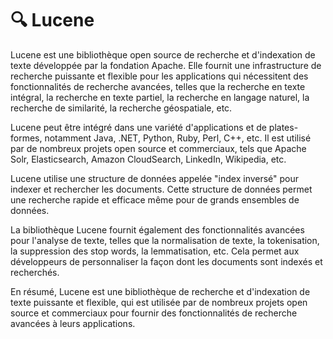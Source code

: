 # 🔍 Lucene

Lucene est une bibliothèque open source de recherche et d'indexation de texte développée par la fondation Apache. Elle fournit une infrastructure de recherche puissante et flexible pour les applications qui nécessitent des fonctionnalités de recherche avancées, telles que la recherche en texte intégral, la recherche en texte partiel, la recherche en langage naturel, la recherche de similarité, la recherche géospatiale, etc.

Lucene peut être intégré dans une variété d'applications et de plates-formes, notamment Java, .NET, Python, Ruby, Perl, C++, etc. Il est utilisé par de nombreux projets open source et commerciaux, tels que Apache Solr, Elasticsearch, Amazon CloudSearch, LinkedIn, Wikipedia, etc.

Lucene utilise une structure de données appelée "index inversé" pour indexer et rechercher les documents. Cette structure de données permet une recherche rapide et efficace même pour de grands ensembles de données.

La bibliothèque Lucene fournit également des fonctionnalités avancées pour l'analyse de texte, telles que la normalisation de texte, la tokenisation, la suppression des stop words, la lemmatisation, etc. Cela permet aux développeurs de personnaliser la façon dont les documents sont indexés et recherchés.

En résumé, Lucene est une bibliothèque de recherche et d'indexation de texte puissante et flexible, qui est utilisée par de nombreux projets open source et commerciaux pour fournir des fonctionnalités de recherche avancées à leurs applications.

